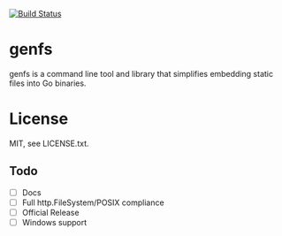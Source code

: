 [![Build Status](https://travis-ci.org/felixge/genfs.svg?branch=master)](https://travis-ci.org/felixge/genfs)

# genfs

genfs is a command line tool and library that simplifies embedding static files
into Go binaries.

# License

MIT, see LICENSE.txt.

## Todo

* [ ] Docs
* [ ] Full http.FileSystem/POSIX compliance
* [ ] Official Release
* [ ] Windows support
